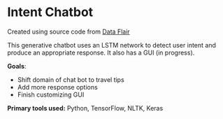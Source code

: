 # Intent Chatbot

Created using source code from [Data Flair](https://data-flair.training/blogs/python-chatbot-project/)

This generative chatbot uses an LSTM network to detect user intent and produce an appropriate response. It also has a GUI (in progress).

**Goals**:
 - Shift domain of chat bot to travel tips
 - Add more response options
 - Finish customizing GUI

**Primary tools used:** Python, TensorFlow, NLTK, Keras
